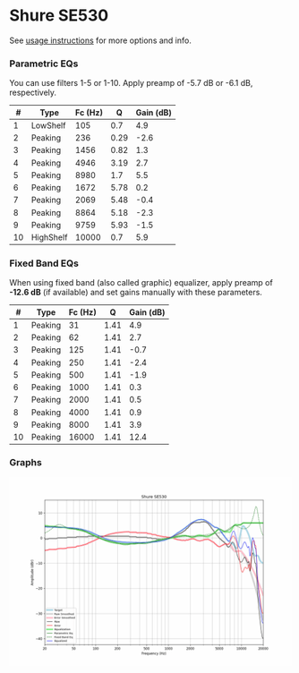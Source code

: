 # Shure SE530
See [usage instructions](https://github.com/jaakkopasanen/AutoEq#usage) for more options and info.

### Parametric EQs
You can use filters 1-5 or 1-10. Apply preamp of -5.7 dB or -6.1 dB, respectively.

|   # | Type      |   Fc (Hz) |    Q |   Gain (dB) |
|-----|-----------|-----------|------|-------------|
|   1 | LowShelf  |       105 | 0.7  |         4.9 |
|   2 | Peaking   |       236 | 0.29 |        -2.6 |
|   3 | Peaking   |      1456 | 0.82 |         1.3 |
|   4 | Peaking   |      4946 | 3.19 |         2.7 |
|   5 | Peaking   |      8980 | 1.7  |         5.5 |
|   6 | Peaking   |      1672 | 5.78 |         0.2 |
|   7 | Peaking   |      2069 | 5.48 |        -0.4 |
|   8 | Peaking   |      8864 | 5.18 |        -2.3 |
|   9 | Peaking   |      9759 | 5.93 |        -1.5 |
|  10 | HighShelf |     10000 | 0.7  |         5.9 |

### Fixed Band EQs
When using fixed band (also called graphic) equalizer, apply preamp of **-12.6 dB** (if available) and set gains manually with these parameters.

|   # | Type    |   Fc (Hz) |    Q |   Gain (dB) |
|-----|---------|-----------|------|-------------|
|   1 | Peaking |        31 | 1.41 |         4.9 |
|   2 | Peaking |        62 | 1.41 |         2.7 |
|   3 | Peaking |       125 | 1.41 |        -0.7 |
|   4 | Peaking |       250 | 1.41 |        -2.4 |
|   5 | Peaking |       500 | 1.41 |        -1.9 |
|   6 | Peaking |      1000 | 1.41 |         0.3 |
|   7 | Peaking |      2000 | 1.41 |         0.5 |
|   8 | Peaking |      4000 | 1.41 |         0.9 |
|   9 | Peaking |      8000 | 1.41 |         3.9 |
|  10 | Peaking |     16000 | 1.41 |        12.4 |

### Graphs
![](./Shure%20SE530.png)

